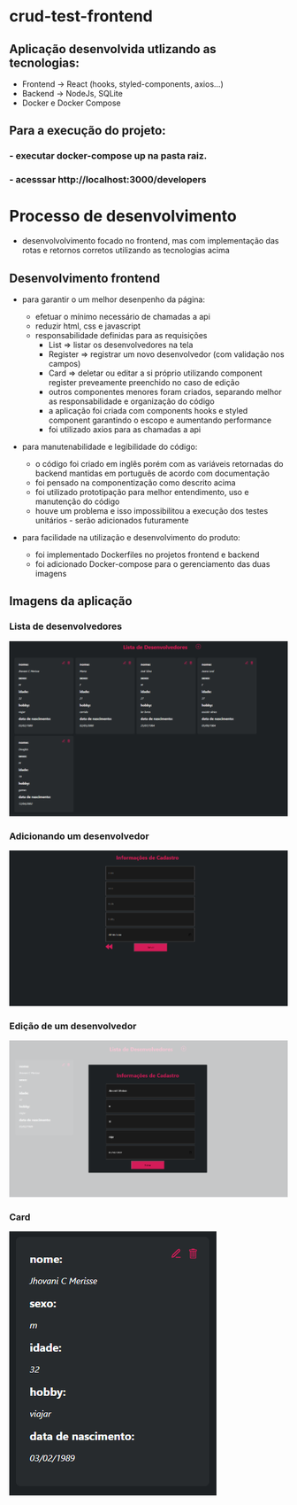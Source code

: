 # crud-test-frontend
## Aplicação desenvolvida utlizando as tecnologias:
- Frontend -> React (hooks, styled-components, axios...)
- Backend -> NodeJs, SQLite
- Docker e Docker Compose

## Para a execução do projeto:
### - executar docker-compose up na pasta raiz.
### - acesssar http://localhost:3000/developers

# Processo de desenvolvimento
- desenvolvolvimento focado no frontend, mas com implementação das rotas e retornos corretos utilizando as tecnologias acima

## Desenvolvimento frontend

- para garantir o um melhor desenpenho da página:
  - efetuar o mínimo necessário de chamadas a api
  - reduzir html, css e javascript
  - responsabilidade definidas para as requisições
    - List => listar os desenvolvedores na tela
    - Register => registrar um novo desenvolvedor (com validação nos campos)
    - Card => deletar ou editar a si próprio utilizando component register preveamente preenchido no caso de edição
    - outros componentes menores foram criados, separando melhor as responsabilidade e organização do código
    - a aplicação foi criada com components hooks e styled component garantindo o escopo e aumentando performance
    - foi utilizado axios para as chamadas a api

- para manutenabilidade e legibilidade do código:
  - o código foi criado em inglês porém com as variáveis retornadas do backend mantidas em português de acordo com documentação
  - foi pensado na componentização como descrito acima
  - foi utilizado prototipação para melhor entendimento, uso e manutenção do código
  - houve um problema e isso impossibilitou a execução dos testes unitários - serão adicionados futuramente

- para facilidade na utilização e desenvolvimento do produto:
  - foi implementado Dockerfiles no projetos frontend e backend
  - foi adicionado Docker-compose para o gerenciamento das duas imagens

## Imagens da aplicação

### Lista de desenvolvedores

![Lista de desenvolvedores](https://github.com/jhowmerisse/crud-test-frontend/blob/main/frontend/imagens/ListDevs.PNG)

### Adicionando um desenvolvedor

![Infomações de Cadastro](https://github.com/jhowmerisse/crud-test-frontend/blob/main/frontend/imagens/AddDev.PNG)

### Edição de um desenvolvedor

![Informações de Cadastro](https://github.com/jhowmerisse/crud-test-frontend/blob/main/frontend/imagens/EditDev.PNG)

### Card

![Card](https://github.com/jhowmerisse/crud-test-frontend/blob/main/frontend/imagens/Card.PNG)
